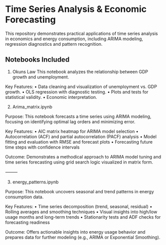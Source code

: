 # Time Series Analysis & Economic Forecasting

This repository demonstrates practical applications of time series analysis in economics and energy consumption, including ARIMA modeling, regression diagnostics and pattern recognition.

## Notebooks Included

1. Okuns Law
This notebook analyzes the relationship between GDP growth and unemployment.

Key Features:
	•	Data cleaning and visualization of unemployment vs. GDP growth.
	•	OLS regression with diagnostic testing.
	•	Plots and tests for statistical validity.
        •	Economic interpretation.

2. Arima_matrix.ipynb

Purpose:
This notebook forecasts a time series using ARIMA modeling, focusing on identifying optimal lag orders and minimizing error.

Key Features:
	•	AIC matrix heatmap for ARIMA model selection
	•	Autocorrelation (ACF) and partial autocorrelation (PACF) analysis
	•	Model fitting and evaluation with RMSE and forecast plots
	•	Forecasting future time steps with confidence intervals

Outcome:
Demonstrates a methodical approach to ARIMA model tuning and time series forecasting using grid search logic visualized in matrix form.

⸻

3. energy_patterns.ipynb

Purpose:
This notebook uncovers seasonal and trend patterns in energy consumption data.

Key Features:
	•	Time series decomposition (trend, seasonal, residual)
	•	Rolling averages and smoothing techniques
	•	Visual insights into high/low usage months and long-term trends
	•	Stationarity tests and ADF checks for forecasting readiness

Outcome:
Offers actionable insights into energy usage behavior and prepares data for further modeling (e.g., ARIMA or Exponential Smoothing).

